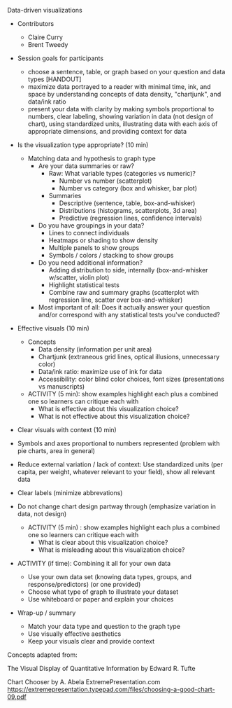 Data-driven visualizations

- Contributors
	- Claire Curry
	- Brent Tweedy

- Session goals for participants
	- choose a sentence, table, or graph based on your question and data types [HANDOUT]
	- maximize data portrayed to a reader with minimal time, ink, and space by understanding concepts of data density, "chartjunk", and data/ink ratio
	- present your data with clarity by making symbols proportional to numbers, clear labeling, showing variation in data (not design of chart), using standardized units, illustrating data with each axis of appropriate dimensions, and providing context for data

	
- Is the visualization type appropriate? (10 min)
	- Matching data and hypothesis to graph type
		- Are your data summaries or raw?
			- Raw: What variable types (categories vs numeric)?
				- Number vs number (scatterplot)
				- Number vs category (box and whisker, bar plot)
			- Summaries
				- Descriptive (sentence, table, box-and-whisker)
				- Distributions (histograms, scatterplots, 3d area)
				- Predictive (regression lines, confidence intervals)
		- Do you have groupings in your data?
			- Lines to connect individuals
			- Heatmaps or shading to show density
			- Multiple panels to show groups
			- Symbols / colors / stacking to show groups
		- Do you need additional information?
			- Adding distribution to side, internally (box-and-whisker w/scatter, violin plot)
			- Highlight statistical tests
			- Combine raw and summary graphs (scatterplot with regression line, scatter over box-and-whisker)
		- Most important of all: Does it actually answer your question and/or correspond with any statistical tests you've conducted?

- Effective visuals (10 min)
	- Concepts
		- Data density (information per unit area)
		- Chartjunk (extraneous grid lines, optical illusions, unnecessary color)
		- Data/ink ratio: maximize use of ink for data
		- Accessibility: color blind color choices, font sizes (presentations vs manuscripts)
	- ACTIVITY (5 min): show examples highlight each plus a combined one so learners can critique each with
		- What is effective about this visualization choice?
		- What is not effective about this visualization choice?
- Clear visuals with context (10 min)
- Symbols and axes proportional to numbers represented (problem with pie charts, area in general)
- Reduce external variation / lack of context: Use standardized units (per capita, per weight, whatever relevant to your field), show all relevant data
- Clear labels (minimize abbrevations)
- Do not change chart design partway through (emphasize variation in data, not design)
	- ACTIVITY  (5 min) : show examples highlight each plus a combined one so learners can critique each with
		- What is clear about this visualization choice?
		- What is misleading about this visualization choice?
- ACTIVITY (if time): Combining it all for your own data
	- Use your own data set (knowing data types, groups, and response/predictors) (or one provided)
	- Choose what type of graph to illustrate your dataset
	- Use whiteboard or paper and explain your choices
- Wrap-up / summary
	- Match your data type and question to the graph type
	- Use visually effective aesthetics
	- Keep your visuals clear and provide context


Concepts adapted from:

The Visual Display of Quantitative Information by Edward R. Tufte

Chart Chooser by A. Abela ExtremePresentation.com https://extremepresentation.typepad.com/files/choosing-a-good-chart-09.pdf